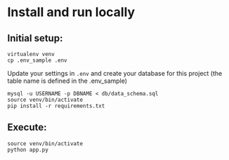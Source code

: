 # Install and run locally #

## Initial setup: ##

```
virtualenv venv
cp .env_sample .env
```
Update your settings in `.env` and create your database for this project (the table name is defined in the .env_sample)
```
mysql -u USERNAME -p DBNAME < db/data_schema.sql
source venv/bin/activate
pip install -r requirements.txt
```

## Execute: ##

```
source venv/bin/activate
python app.py
```

